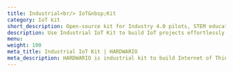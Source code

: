 ```yaml
---
title: Industrial<br/> IoT&nbsp;Kit
category: IoT kit
short_description: Open-source kit for Industry 4.0 pilots, STEM education and smart home DIY projects.
description: Use Industrial IoT Kit to build IoT projects effortlessly. Use-cases are Industry 4.0, active STEM education and&nbsp;smart home DIY projects.
menu:
weight: 100
meta_title: Industrial IoT Kit | HARDWARIO
meta_description: HARDWARIO is industrial kit to build Internet of Things projects effortlessly. The core use-cases are Industry 4.0 pilots, active STEM education, as well as smart home DIY projects. Devices can run on primary cell batteries for years.
---
```

